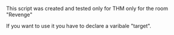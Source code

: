 This script was created and tested only for THM only for the room "Revenge"

If you want to use it you have to declare a varibale "target".

